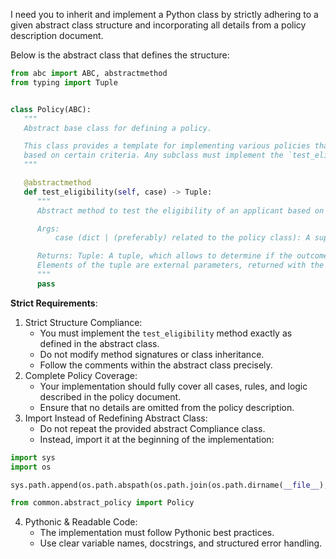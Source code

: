 I need you to inherit and implement a Python class by strictly adhering to a given abstract class structure and incorporating all details from a policy description document.

Below is the abstract class that defines the structure:

```python
from abc import ABC, abstractmethod
from typing import Tuple


class Policy(ABC):
   """
   Abstract base class for defining a policy.

   This class provides a template for implementing various policies that need to test eligibility
   based on certain criteria. Any subclass must implement the `test_eligibility` method
   """

   @abstractmethod
   def test_eligibility(self, case) -> Tuple:
      """
      Abstract method to test the eligibility of an applicant based on the provided information.

      Args:
          case (dict | (preferably) related to the policy class): A super class, containing the row information.

      Returns: Tuple: A tuple, which allows to determine if the outcome of the test is positive and negative.
      Elements of the tuple are external parameters, returned with the result (eligibility, fee, error message, etc).
      """
      pass
```

**Strict Requirements**:
1. Strict Structure Compliance:
   * You must implement the ``test_eligibility`` method exactly as defined in the abstract class.
   * Do not modify method signatures or class inheritance.
   * Follow the comments within the abstract class precisely.
2. Complete Policy Coverage:
    * Your implementation should fully cover all cases, rules, and logic described in the policy document.
    * Ensure that no details are omitted from the policy description.
3. Import Instead of Redefining Abstract Class:
   * Do not repeat the provided abstract Compliance class.
   * Instead, import it at the beginning of the implementation:

```python
import sys
import os

sys.path.append(os.path.abspath(os.path.join(os.path.dirname(__file__), "../..")))

from common.abstract_policy import Policy
```
4. Pythonic & Readable Code:
   * The implementation must follow Pythonic best practices.
   * Use clear variable names, docstrings, and structured error handling.
